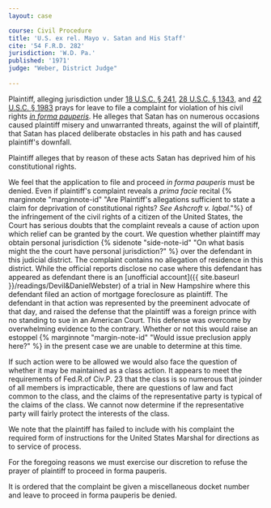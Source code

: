 ```yaml
---
layout: case

course: Civil Procedure 
title: 'U.S. ex rel. Mayo v. Satan and His Staff'
cite: '54 F.R.D. 282'
jurisdiction: 'W.D. Pa.'
published: '1971'
judge: "Weber, District Judge"
    
---
```


Plaintiff, alleging jurisdiction under [18 U.S.C. § 241](https://www.law.cornell.edu/uscode/text/18/241), [28 U.S.C. § 1343](https://www.law.cornell.edu/uscode/text/28/1343), and [42 U.S.C. § 1983](https://www.law.cornell.edu/uscode/text/42/1983) prays for leave to file a complaint for violation of his civil rights [_in forma pauperis_](https://www.law.cornell.edu/rules/frap/rule_24). He alleges that Satan has on numerous occasions caused plaintiff misery and unwarranted threats, against the will of plaintiff, that Satan has placed deliberate obstacles in his path and has caused plaintiff's downfall.

Plaintiff alleges that by reason of these acts Satan has deprived him of his constitutional rights.

We feel that the application to file and proceed _in forma pauperis_ must be denied. Even if plaintiff's complaint reveals a _prima facie_ recital {% marginnote "marginnote-id" "Are Plaintiff's allegations sufficient to state a claim for deprivation of constitutional rights? _See_ _Ashcroft v. Iqbal_."%}  of the infringement of the civil rights of a citizen of the United States, the Court has serious doubts that the complaint reveals a cause of action upon which relief can be granted by the court. We question whether plaintiff may obtain personal jurisdiction {% sidenote "side-note-id" "On what basis might the the court have personal jurisdiction?" %} over the defendant in this judicial district. The complaint contains no allegation of residence in this district. While the official reports disclose no case where this defendant has appeared as defendant there is an [unofficial account]({{ site.baseurl }}/readings/Devil&DanielWebster) of a trial in New Hampshire where this defendant filed an action of mortgage foreclosure as plaintiff. The defendant in that action was represented by the preeminent advocate of that day, and raised the defense that the plaintiff was a foreign prince with no standing to sue in an American Court. This defense was overcome by overwhelming evidence to the contrary. Whether or not this would raise an estoppel {% marginnote "margin-note-id" "Would issue preclusion apply here?" %} in the present case we are unable to determine at this time.

If such action were to be allowed we would also face the question of whether it may be maintained as a class action. It appears to meet the requirements of Fed.R.of Civ.P. 23 that the class is so numerous that joinder of all members is impracticable, there are questions of law and fact common to the class, and the claims of the representative party is typical of the claims of the class. We cannot now determine if the representative party will fairly protect the interests of the class.

We note that the plaintiff has failed to include with his complaint the required form of instructions for the United States Marshal for directions as to service of process.

For the foregoing reasons we must exercise our discretion to refuse the prayer of plaintiff to proceed in forma pauperis.

It is ordered that the complaint be given a miscellaneous docket number and leave to proceed in forma pauperis be denied.